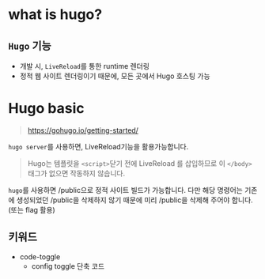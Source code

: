 # what is hugo?

## `Hugo` 기능

- 개발 시, `LiveReload`를 통한 runtime 렌더링
- 정적 웹 사이트 렌더링이기 때문에, 모든 곳에서 Hugo 호스팅 가능

# Hugo basic
> https://gohugo.io/getting-started/

`hugo server`를 사용하면, LiveReload기능을 활용가능합니다. 

> Hugo는 템플릿을 `<script>`닫기 전에 LiveReload 를 삽입하므로 이 `</body>`태그가 없으면 작동하지 않습니다.

`hugo`를 사용하면 /public으로 정적 사이트 빌드가 가능합니다. 다만 해당 명령어는 기존에 생성되었던 /public을 삭제하지 않기 때문에 미리 /public을 삭제해 주어야 합니다. (또는 flag 활용)

## 키워드

- code-toggle
  - config toggle 단축 코드
